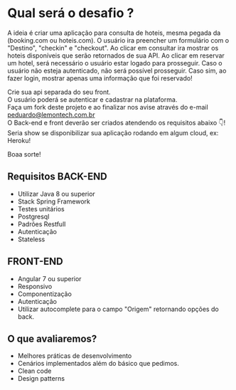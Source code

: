 # Qual será o desafio ?

  A ideia é criar uma aplicação para consulta de hoteis, mesma pegada da (booking.com ou hoteis.com).
  O usuário ira preencher um formulário com o "Destino", "checkin" e "checkout".
  Ao clicar em consultar ira mostrar os hoteis disponíveis que serão retornados de sua API.
  Ao clicar em reservar um hotel, será necessário o usuário estar logado para prosseguir.
  Caso o usuário não esteja autenticado, não será possível prosseguir.
  Caso sim, ao fazer login, mostrar apenas uma informação que foi reservado!
  
  Crie sua api separada do seu front.
  <br>
  O usuário poderá se autenticar e cadastrar na plataforma.
  <br>
  Faça um fork deste projeto e ao finalizar nos avise através do e-mail peduardo@lemontech.com.br
  <br>
  O Back-end e front deverão ser criados atendendo os requisitos abaixo 👇!
  <br>
  Seria show se disponibilizar sua aplicação rodando em algum cloud, ex: Heroku!
  
  Boaa sorte!
  
 
## Requisitos BACK-END
  - Utilizar Java 8 ou superior
  - Stack Spring Framework
  - Testes unitários
  - Postgresql
  - Padrões Restfull
  - Autenticação
  - Stateless

## FRONT-END
  - Angular 7 ou superior
  - Responsivo
  - Componentização
  - Autenticação
  - Utilizar autocomplete para o campo "Origem" retornando opções do back.
 
## O que avaliaremos?
  - Melhores práticas de desenvolvimento
  - Cenários implementados além do básico que pedimos.
  - Clean code
  - Design patterns
    
